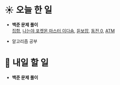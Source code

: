 # ☀️ 오늘 한 일

- **백준 문제 풀이**<br>
  [집합](https://www.acmicpc.net/problem/11723),
  [나는야 포켓몬 마스터 이다솜](https://www.acmicpc.net/problem/1620),
  [듣보잡](https://www.acmicpc.net/problem/1764),
  [동전 0](https://www.acmicpc.net/problem/11047),
  [ATM](https://www.acmicpc.net/problem/11399)

- 알고리즘 공부


# 🚩 내일 할 일

- **백준 문제 풀이**
